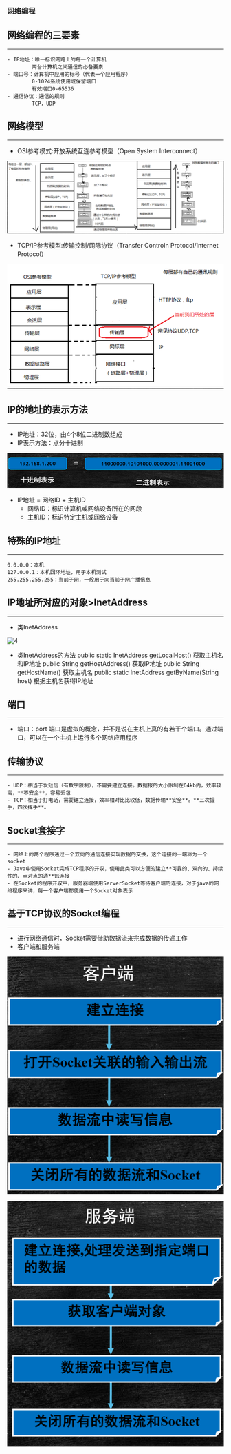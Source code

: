 ### 网络编程
## 网络编程的三要素
***
    - IP地址：唯一标识网路上的每一个计算机
            两台计算机之间通信的必备要素
    - 端口号：计算机中应用的标号（代表一个应用程序）
            0-1024系统使用或保留端口
            有效端口0-65536
    - 通信协议：通信的规则
            TCP，UDP
     
## 网络模型
***
- OSI参考模式:开放系统互连参考模型（Open System Interconnect）  

![1](https://github.com/Zzznopay/TCP-UDPInternet/blob/master/img-folder/OSI%E5%8F%82%E8%80%83%E6%A8%A1%E5%9E%8B.png)
- TCP/IP参考模型:传输控制/网际协议（Transfer Controln Protocol/Internet Protocol）  
 
![2](https://github.com/Zzznopay/TCP-UDPInternet/blob/master/img-folder/TCP%E6%88%96IP%E5%8F%82%E8%80%83%E6%A8%A1%E5%9E%8B.png)

## IP的地址的表示方法
***
- IP地址：32位，由4个8位二进制数组成
- IP表示方法：点分十进制  

![3](https://github.com/Zzznopay/TCP-UDPInternet/blob/master/img-folder/IP%E8%A1%A8%E7%A4%BA%E6%96%B9%E6%B3%95.png)
- IP地址 = 网络ID + 主机ID
    - 网络ID：标识计算机或网络设备所在的网段
    - 主机ID：标识特定主机或网络设备

## 特殊的IP地址
***
    0.0.0.0：本机
    127.0.0.1：本机回环地址，用于本机测试
    255.255.255.255：当前子网，一般用于向当前子网广播信息

## IP地址所对应的对象>InetAddress
***
- 类InetAddress  

![4](https://github.com/Zzznopay/TCP-UDPInternet/blob/master/img-folder/%E7%B1%BBInetAddress.png)
- 类InetAddress的方法
    public static InetAddress getLocalHost() 获取主机名和IP地址
    public String getHostAddress() 获取IP地址
    public String getHostName() 获取主机名
    public static InetAddress getByName(String host)  根据主机名获得IP地址

## 端口
***
- 端口：port
    端口是虚拟的概念，并不是说在主机上真的有若干个端口。通过端口，可以在一个主机上运行多个网络应用程序
    
## 传输协议
***
    - UDP：相当于发短信（有数字限制），不需要建立连接。数据报的大小限制在64kb内，效率较高，**不安全**，容易丢包
    - TCP：相当于打电话，需要建立连接，效率相对比比较低，数据传输**安全**。**三次握手，四次挥手**。

## Socket套接字
***
    - 网络上的两个程序通过一个双向的通信连接实现数据的交换，这个连接的一端称为一个socket 
    - Java中使用Socket完成TCP程序的开収，使用此类可以方便的建立**可靠的、双向的、持续性的、点对点的通**讯连接 
    - 在Socket的程序开収中，服务器端使用ServerSocket等待客户端的连接，对于java的网络程序来讲，每一个客户端都使用一个Socket对象表示 
  
## 基于TCP协议的Socket编程
***
- 进行网络通信时，Socket需要借助数据流来完成数据的传递工作 
- 客户端和服务端   

![5](https://github.com/Zzznopay/TCP-UDPInternet/blob/master/img-folder/%E5%AE%A2%E6%88%B7%E7%AB%AF.png)  

![6](https://github.com/Zzznopay/TCP-UDPInternet/blob/master/img-folder/%E6%9C%8D%E5%8A%A1%E7%AB%AF.png)
